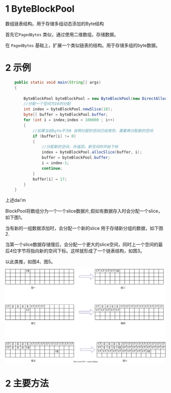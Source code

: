 # 1 ByteBlockPool

数组链表结构。用于存储多组动态添加的Byte结构

首先它`PagedBytes` 类似，通过使用二维数组，存储数据。

在 `PagedBytes` 基础上，扩展一个类似链表的结构。用于存储多组的byte数据。



# 2 示例

```java
    public static void main(String[] args)
    {

        ByteBlockPool byteBlockPool = new ByteBlockPool(new DirectAllocator());
        //分配一个空间为10的分配
        int index = byteBlockPool.newSlice(10);
        byte[] buffer = byteBlockPool.buffer;
        for (int i = index;index < 100000 ; i++)
        {
            //如果当前byte不为0 说明分配的空间已经用完，需要再分配新的空间
            if (buffer[i] != 0)
            {
                //分配新的空间，并返回，新空间的开始下标
                index = byteBlockPool.allocSlice(buffer, i);
                buffer = byteBlockPool.buffer;
                i = index-1;
                continue;
            }
            buffer[i] = 17;
        }
    }
```

上述dai'm







BlockPool将数组分为一个一个slice数据片,假如有数据存入时会分配一个slice，如下图1。

当有新的一组数据添加时，会分配一个新的slice 用于存储新分组的数据，如下图2.

当第一个slice数据存储慢后，会分配一个更大的slice空间，同时上一个空间的最后4位字节将指向新的空间下标。这样就形成了一个链表结构，如图3。

以此类推，如图4、图5。



![ByteBlocPool](ByteBlocPool.svg)



# 2 主要方法